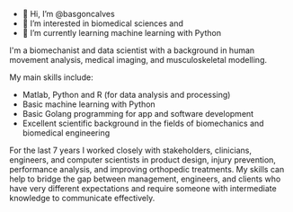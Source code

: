 - 👋 Hi, I’m @basgoncalves
- 👀 I’m interested in biomedical sciences and 
- 🌱 I’m currently learning machine learning with Python 




I'm a biomechanist and data scientist with a background in human movement analysis, medical imaging, and musculoskeletal modelling.


My main skills include:
- Matlab, Python and R (for data analysis and processing)
- Basic machine learning with Python
- Basic Golang programming for app and software development
- Excellent scientific background in the fields of biomechanics and biomedical engineering

For the last 7 years I worked closely with stakeholders, clinicians, engineers, and computer scientists in product design, injury prevention, 
performance analysis, and improving orthopedic treatments.
My skills can help to bridge the gap between management, engineers, and clients who have very different expectations 
and require someone with intermediate knowledge to communicate effectively.

























